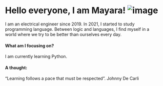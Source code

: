 # Hello everyone, I am Mayara! ![image](https://user-images.githubusercontent.com/81026124/113754724-e646aa00-96e5-11eb-8cf4-ba107797b98a.png)

I am an electrical engineer since 2019. In 2021, I started to study programming language. Between logic and languages, I find myself in a world where we try to be better than ourselves every day.

#### What am I focusing on?
I am currently learning Python.

#### A thought:
“Learning follows a pace that must be respected”. Johnny De Carli
